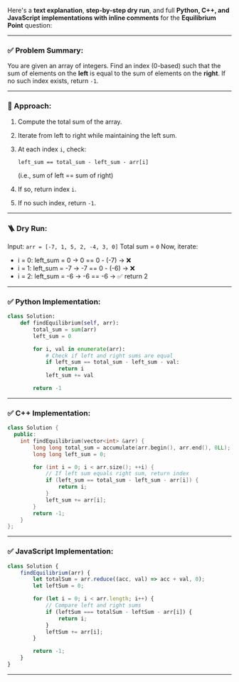 Here's a **text explanation**, **step-by-step dry run**, and full **Python, C++, and JavaScript implementations with inline comments** for the **Equilibrium Point** question:

---

### ✅ Problem Summary:

You are given an array of integers. Find an index (0-based) such that the sum of elements on the **left** is equal to the sum of elements on the **right**. If no such index exists, return `-1`.

---

### 🧠 Approach:

1. Compute the total sum of the array.
2. Iterate from left to right while maintaining the left sum.
3. At each index `i`, check:

   ```
   left_sum == total_sum - left_sum - arr[i]
   ```

   (i.e., sum of left == sum of right)
4. If so, return index `i`.
5. If no such index, return `-1`.

---

### 🪜 Dry Run:

Input: `arr = [-7, 1, 5, 2, -4, 3, 0]`
Total sum = `0`
Now, iterate:

* i = 0: left\_sum = 0 → 0 == 0 - (-7) → ❌
* i = 1: left\_sum = -7 → -7 == 0 - (-6) → ❌
* i = 2: left\_sum = -6 → -6 == -6 → ✅ return 2

---

### ✅ Python Implementation:

```python
class Solution:
    def findEquilibrium(self, arr):
        total_sum = sum(arr)
        left_sum = 0

        for i, val in enumerate(arr):
            # Check if left and right sums are equal
            if left_sum == total_sum - left_sum - val:
                return i
            left_sum += val

        return -1
```

---

### ✅ C++ Implementation:

```cpp
class Solution {
  public:
    int findEquilibrium(vector<int> &arr) {
        long long total_sum = accumulate(arr.begin(), arr.end(), 0LL);
        long long left_sum = 0;

        for (int i = 0; i < arr.size(); ++i) {
            // If left sum equals right sum, return index
            if (left_sum == total_sum - left_sum - arr[i]) {
                return i;
            }
            left_sum += arr[i];
        }
        return -1;
    }
};
```

---

### ✅ JavaScript Implementation:

```javascript
class Solution {
    findEquilibrium(arr) {
        let totalSum = arr.reduce((acc, val) => acc + val, 0);
        let leftSum = 0;

        for (let i = 0; i < arr.length; i++) {
            // Compare left and right sums
            if (leftSum === totalSum - leftSum - arr[i]) {
                return i;
            }
            leftSum += arr[i];
        }

        return -1;
    }
}
```

---